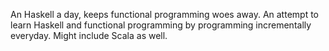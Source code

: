 An Haskell a day, keeps functional programming woes away.
An attempt to learn Haskell and functional programming by programming incrementally everyday. Might include Scala as well.